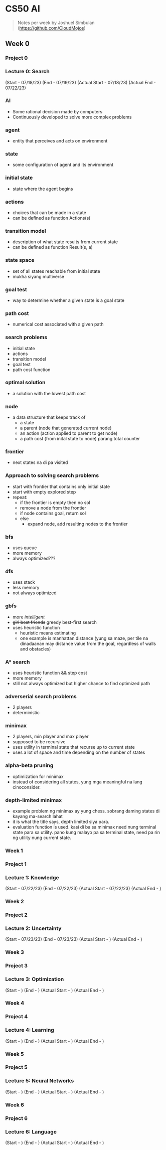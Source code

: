 # CS50 AI 
> Notes per week by Joshuel Simbulan (https://github.com/CloudMojos)
## Week 0
### Project 0
### Lecture 0: Search 
(Start - 07/18/23) 
(End - 07/19/23) 
(Actual Start - 07/18/23)
(Actual End - 07/22/23)
### AI
- Some rational decision made by computers
- Continuously developed to solve more complex problems
### agent
- entity that perceives and acts on environment
### state
- some configuration of agent and its environment
### initial state
- state where the agent begins
### actions
- choices that can be made in a state
- can be defined as function  Actions(s)
### transition model
- description of what state results from current state
- can be defined as function Result(s, a)
### state space
- set of all states reachable from initial state
- mukha siyang multiverse
### goal test
- way to determine whether a given state is a goal state
### path cost
- numerical cost associated with a given path
### search problems
 - initial state
 - actions
 - transition model
 - goal test
 - path cost function
### optimal solution
- a solution with the lowest path cost
### node
- a data structure that keeps track of
  - a state
  - a parent (node that generated current node)
  - an action (action applied to parent to get node)
  - a path cost (from inital state to node) parang total counter
### frontier
- next states na di pa visited
### Approach to solving search problems
- start with frontier that contains only initial state
- start with empty explored step
- repeat:
  - if the frontier is empty then no sol
  - remove a node from the frontier
  - if node contains goal, return sol
  - else
      - expand node, add resulting nodes to the frontier
### bfs
 - uses queue
 - more memory
 - always optimized???
### dfs
 - uses stack
 - less memory
 - not always optimized
### gbfs
 - more *intelligent*
 - ~~girl best friends~~ greedy best-first search
 -  uses heuristic function
    - heuristic means estimating
    - one example is manhattan distance (yung sa maze, per tile na dinadaanan may distance value from the goal, regardless of walls and obstacles)
### A* search
- uses heuristic function && step cost
- more memory
- still not always optimized but higher chance to find optimized path
### adverserial search problems
- 2 players
- deterministic
### minimax
- 2 players, min player and max player
- supposed to be recursive
- uses utility in terminal state that recurse up to current state
- uses a lot of space and time depending on the number of states
### alpha-beta pruning
- optimization for minimax
- instead of considering all states, yung mga meaningful na lang cinoconsider.
### depth-limited minimax
- example problem ng minimax ay yung chess. sobrang daming states di kayang ma-search lahat
- it is what the title says, depth limited siya para.
- evaluation function is used. kasi di ba sa minimax need nung terminal state para sa utility. pano kung malayo pa sa terminal state, need pa rin ng utility nung current state.

### Week 1
### Project 1
### Lecture 1: Knowledge
(Start - 07/22/23) 
(End - 07/22/23) 
(Actual Start - 07/22/23)
(Actual End - )

### Week 2
### Project 2
### Lecture 2: Uncertainty
(Start - 07/23/23) 
(End - 07/23/23) 
(Actual Start - )
(Actual End - )

### Week 3
### Project 3
### Lecture 3: Optimization
(Start - ) 
(End - ) 
(Actual Start - )
(Actual End - )

### Week 4
### Project 4
### Lecture 4: Learning
(Start - ) 
(End - ) 
(Actual Start - )
(Actual End - )

### Week 5
### Project 5
### Lecture 5: Neural Networks
(Start - ) 
(End - ) 
(Actual Start - )
(Actual End - )

### Week 6
### Project 6
### Lecture 6: Language
(Start - ) 
(End - ) 
(Actual Start - )
(Actual End - )
